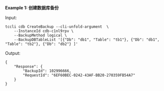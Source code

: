 **Example 1: 创建数据库备份**



Input: 

```
tccli cdb CreateBackup --cli-unfold-argument  \
    --InstanceId cdb-c1nl9rpv \
    --BackupMethod logical \
    --BackupDBTableList '[{"Db": "db1", "Table": "tb1"}, {"Db": "db1", "Table": "tb2"}, {"Db": "db2"} ]'
```

Output: 
```
{
    "Response": {
        "BackupId": 102996666,
        "RequestId": "6EF60BEC-0242-43AF-BB20-270359FB54A7"
    }
}
```

